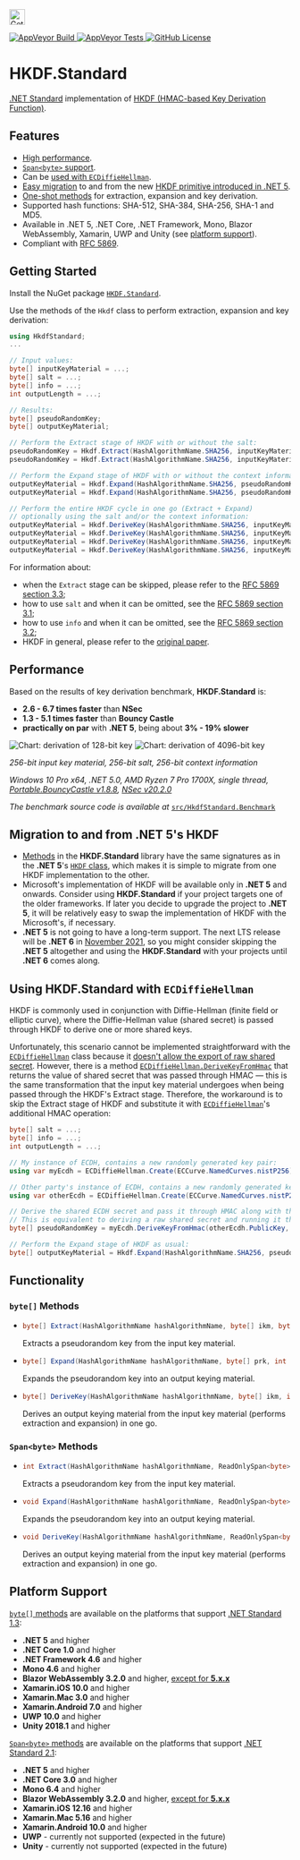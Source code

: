 <a href="https://www.nuget.org/packages/HKDF.Standard/">
  <img src="https://img.shields.io/static/v1?label=Get%20Package&message=NuGet&color=brightgreen&style=plastic" height="28px" alt="Get NuGet Package">
</a>

<p>
  <a href="https://ci.appveyor.com/project/AndreiMilto/hkdf-standard">
    <img alt="AppVeyor Build" src="https://img.shields.io/appveyor/build/AndreiMilto/hkdf-standard?style=flat-square">
  </a>
  <a href="https://ci.appveyor.com/project/AndreiMilto/hkdf-standard/build/tests">
    <img alt="AppVeyor Tests" src="https://img.shields.io/appveyor/tests/AndreiMilto/hkdf-standard?style=flat-square">
  </a>
  <a href="https://github.com/andreimilto/HKDF.Standard/blob/main/LICENSE">
    <img alt="GitHub License" src="https://img.shields.io/github/license/andreimilto/HKDF.Standard?style=flat-square">
  </a>
</p>


# HKDF.Standard

[.NET Standard](https://docs.microsoft.com/en-us/dotnet/standard/net-standard) implementation of [HKDF (HMAC-based Key Derivation Function)](https://tools.ietf.org/html/rfc5869).


## Features

* [High performance](#performance).
* [`Span<byte>` support](#spanbyte-methods).
* Can be [used with `ECDiffieHellman`](#using-hkdfstandard-with-ecdiffiehellman).
* [Easy migration](#migration-to-and-from-net-5s-hkdf) to and from the new [HKDF primitive introduced in .NET 5](https://docs.microsoft.com/en-us/dotnet/api/system.security.cryptography.hkdf?view=net-5.0).
* [One-shot methods](#functionality) for extraction, expansion and key derivation.
* Supported hash functions: SHA-512, SHA-384, SHA-256, SHA-1 and MD5.
* Available in .NET 5, .NET Core, .NET Framework, Mono, Blazor WebAssembly, Xamarin, UWP and Unity (see [platform support](#platform-support)).
* Compliant with [RFC 5869](https://tools.ietf.org/html/rfc5869).


## Getting Started

Install the NuGet package [`HKDF.Standard`](https://www.nuget.org/packages/HKDF.Standard/).

Use the methods of the `Hkdf` class to perform extraction, expansion and key derivation:

```csharp
using HkdfStandard;
...

// Input values:
byte[] inputKeyMaterial = ...;
byte[] salt = ...;
byte[] info = ...;
int outputLength = ...;

// Results:
byte[] pseudoRandomKey;
byte[] outputKeyMaterial;

// Perform the Extract stage of HKDF with or without the salt:
pseudoRandomKey = Hkdf.Extract(HashAlgorithmName.SHA256, inputKeyMaterial, salt);
pseudoRandomKey = Hkdf.Extract(HashAlgorithmName.SHA256, inputKeyMaterial);

// Perform the Expand stage of HKDF with or without the context information:
outputKeyMaterial = Hkdf.Expand(HashAlgorithmName.SHA256, pseudoRandomKey, outputLength, info);
outputKeyMaterial = Hkdf.Expand(HashAlgorithmName.SHA256, pseudoRandomKey, outputLength);

// Perform the entire HKDF cycle in one go (Extract + Expand)
// optionally using the salt and/or the context information:
outputKeyMaterial = Hkdf.DeriveKey(HashAlgorithmName.SHA256, inputKeyMaterial, outputLength, salt, info);
outputKeyMaterial = Hkdf.DeriveKey(HashAlgorithmName.SHA256, inputKeyMaterial, outputLength, salt);
outputKeyMaterial = Hkdf.DeriveKey(HashAlgorithmName.SHA256, inputKeyMaterial, outputLength, info: info);
outputKeyMaterial = Hkdf.DeriveKey(HashAlgorithmName.SHA256, inputKeyMaterial, outputLength);
```

For information about:
* when the `Extract` stage can be skipped, please refer to the [RFC 5869 section 3.3](https://tools.ietf.org/html/rfc5869#section-3.3);
* how to use `salt` and when it can be omitted, see the [RFC 5869 section 3.1](https://tools.ietf.org/html/rfc5869#section-3.1);
* how to use `info` and when it can be omitted, see the [RFC 5869 section 3.2](https://tools.ietf.org/html/rfc5869#section-3.2);
* HKDF in general, please refer to the [original paper](https://eprint.iacr.org/2010/264.pdf).


## Performance

Based on the results of key derivation benchmark, **HKDF.Standard** is:
* **2.6 - 6.7 times faster** than **NSec**
* **1.3 - 5.1 times faster** than **Bouncy Castle**
* **practically on par** with **.NET 5**, being about **3% - 19% slower**

![Chart: derivation of 128-bit key](/img/Chart_KeyDerivation_128bit.png)
![Chart: derivation of 4096-bit key](/img/Chart_KeyDerivation_4096bit.png)

*256-bit input key material, 256-bit salt, 256-bit context information*

*Windows 10 Pro x64, .NET 5.0, AMD Ryzen 7 Pro 1700X, single thread, [Portable.BouncyCastle v1.8.8](https://www.nuget.org/packages/Portable.BouncyCastle/1.8.8),
[NSec v20.2.0](https://www.nuget.org/packages/NSec.Cryptography/20.2.0)*

*The benchmark source code is available at* [`src/HkdfStandard.Benchmark`](https://github.com/andreimilto/HKDF.Standard/tree/main/src/HkdfStandard.Benchmark)


## Migration to and from **.NET 5**'s HKDF

* [Methods](#functionality) in the **HKDF.Standard** library have the same signatures as in the **.NET 5**'s [`HKDF` class](https://docs.microsoft.com/en-us/dotnet/api/system.security.cryptography.hkdf?view=net-5.0), which makes it is simple to migrate from one HKDF implementation to the other.
* Microsoft's implementation of HKDF will be available only in **.NET 5** and onwards. Consider using **HKDF.Standard** if your project targets one of the older frameworks. If later you decide to upgrade the project to **.NET 5**, it will be relatively easy to swap the implementation of HKDF with the Microsoft's, if necessary.
* **.NET 5** is not going to have a long-term support. The next LTS release will be **.NET 6** in [November 2021](https://github.com/dotnet/core/blob/master/roadmap.md), so you might consider skipping the **.NET 5** altogether and using the **HKDF.Standard** with your projects until **.NET 6** comes along.


## Using **HKDF.Standard** with `ECDiffieHellman`

HKDF is commonly used in conjunction with Diffie-Hellman (finite field or elliptic curve), where the Diffie-Hellman value (shared secret) is passed through HKDF to derive one or more shared keys.

Unfortunately, this scenario cannot be implemented straightforward with the [`ECDiffieHellman`](https://docs.microsoft.com/en-us/dotnet/api/system.security.cryptography.ecdiffiehellman?view=netcore-3.1) class because it
[doesn't allow the export of raw shared secret](https://docs.microsoft.com/en-us/dotnet/standard/security/cross-platform-cryptography#ecdh). However, there is a method [`ECDiffieHellman.DeriveKeyFromHmac`](https://docs.microsoft.com/en-us/dotnet/api/system.security.cryptography.ecdiffiehellman.derivekeyfromhmac?view=netcore-3.1) that returns the value of shared secret that was passed through HMAC &mdash; this is the same transformation that the input key material undergoes when being passed through the HKDF's Extract stage. Therefore, the workaround is to skip the Extract stage of HKDF and substitute it with [`ECDiffieHellman`](https://docs.microsoft.com/en-us/dotnet/api/system.security.cryptography.ecdiffiehellman?view=netcore-3.1)'s additional HMAC operation:

```csharp
byte[] salt = ...;
byte[] info = ...;
int outputLength = ...;

// My instance of ECDH, contains a new randomly generated key pair:
using var myEcdh = ECDiffieHellman.Create(ECCurve.NamedCurves.nistP256);

// Other party's instance of ECDH, contains a new randomly generated key pair:
using var otherEcdh = ECDiffieHellman.Create(ECCurve.NamedCurves.nistP256);

// Derive the shared ECDH secret and pass it through HMAC along with the salt (as HMAC's message and key respectively).
// This is equivalent to deriving a raw shared secret and running it through the HKDF Extract, which gives a shared pseudorandom key:
byte[] pseudoRandomKey = myEcdh.DeriveKeyFromHmac(otherEcdh.PublicKey, HashAlgorithmName.SHA256, salt);

// Perform the Expand stage of HKDF as usual:
byte[] outputKeyMaterial = Hkdf.Expand(HashAlgorithmName.SHA256, pseudoRandomKey, outputLength, info);
```


## Functionality

### `byte[]` Methods

* ```csharp
  byte[] Extract(HashAlgorithmName hashAlgorithmName, byte[] ikm, byte[]? salt = null);
  ```
  Extracts a pseudorandom key from the input key material.
  
* ```csharp
  byte[] Expand(HashAlgorithmName hashAlgorithmName, byte[] prk, int outputLength, byte[]? info = null);
  ```
  Expands the pseudorandom key into an output keying material.

* ```csharp
  byte[] DeriveKey(HashAlgorithmName hashAlgorithmName, byte[] ikm, int outputLength, byte[]? salt = null, byte[]? info = null);
  ```
  Derives an output keying material from the input key material (performs extraction and expansion) in one go.


### `Span<byte>` Methods

* ```csharp
  int Extract(HashAlgorithmName hashAlgorithmName, ReadOnlySpan<byte> ikm, ReadOnlySpan<byte> salt, Span<byte> prk);
  ```
  Extracts a pseudorandom key from the input key material.

* ```csharp
  void Expand(HashAlgorithmName hashAlgorithmName, ReadOnlySpan<byte> prk, Span<byte> output, ReadOnlySpan<byte> info);
  ```
  Expands the pseudorandom key into an output keying material.

* ```csharp
  void DeriveKey(HashAlgorithmName hashAlgorithmName, ReadOnlySpan<byte> ikm, Span<byte> output, ReadOnlySpan<byte> salt, ReadOnlySpan<byte> info);
  ```
  Derives an output keying material from the input key material (performs extraction and expansion) in one go.


## Platform Support

[`byte[]` methods](#byte-methods) are available on the platforms that support [.NET Standard 1.3](https://docs.microsoft.com/en-us/dotnet/standard/net-standard#net-implementation-support):
* **.NET 5** and higher
* **.NET Core 1.0** and higher
* **.NET Framework 4.6** and higher
* **Mono 4.6** and higher
* **Blazor WebAssembly 3.2.0** and higher, [except for **5.x.x**](https://docs.microsoft.com/en-us/dotnet/core/compatibility/cryptography/5.0/cryptography-apis-not-supported-on-blazor-webassembly)
* **Xamarin.iOS 10.0** and higher
* **Xamarin.Mac 3.0** and higher
* **Xamarin.Android 7.0** and higher
* **UWP 10.0** and higher
* **Unity 2018.1** and higher

[`Span<byte>` methods](#spanbyte-methods) are available on the platforms that support [.NET Standard 2.1](https://docs.microsoft.com/en-us/dotnet/standard/net-standard#net-implementation-support):
* **.NET 5** and higher
* **.NET Core 3.0** and higher
* **Mono 6.4** and higher
* **Blazor WebAssembly 3.2.0** and higher, [except for **5.x.x**](https://docs.microsoft.com/en-us/dotnet/core/compatibility/cryptography/5.0/cryptography-apis-not-supported-on-blazor-webassembly)
* **Xamarin.iOS 12.16** and higher
* **Xamarin.Mac 5.16** and higher
* **Xamarin.Android 10.0** and higher
* **UWP** - currently not supported (expected in the future)
* **Unity** - currently not supported (expected in the future)
